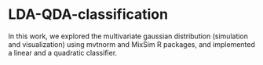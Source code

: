 # LDA-QDA-classification

In this work,  we explored the multivariate gaussian distribution (simulation and visualization) using mvtnorm and MixSim R packages, and implemented a linear and a quadratic classifier.
